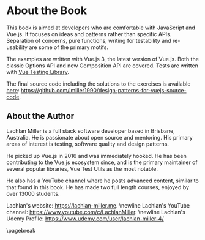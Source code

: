 # About the Book

This book is aimed at developers who are comfortable with JavaScript and Vue.js. It focuses on ideas and patterns rather than specific APIs. Separation of concerns, pure functions, writing for testability and re-usability are some of the primary motifs.

The examples are written with Vue.js 3, the latest version of Vue.js. Both the classic Options API and new Composition API are covered. Tests are written with [Vue Testing Library](https://github.com/testing-library/vue-testing-library).

The final source code including the solutions to the exercises is available [here](https://github.com/lmiller1990/design-patterns-for-vuejs-source-code): https://github.com/lmiller1990/design-patterns-for-vuejs-source-code.

## About the Author

Lachlan Miller is a full stack software developer based in Brisbane, Australia. He is passionate about open source and mentoring. His primary areas of interest is testing, software quality and design patterns. 

He picked up Vue.js in 2016 and was immediately hooked. He has been contributing to the Vue.js ecosystem since, and is the primary maintainer of several popular libraries, Vue Test Utils as the most notable.

He also has a YouTube channel where he posts advanced content, similar to that found in this book. He has made two full length courses, enjoyed by over 13000 students.

Lachlan's website: https://lachlan-miller.me. \newline
Lachlan's YouTube channel: https://www.youtube.com/c/LachlanMiller. \newline
Lachlan's Udemy Profile: https://www.udemy.com/user/lachlan-miller-4/

\pagebreak
